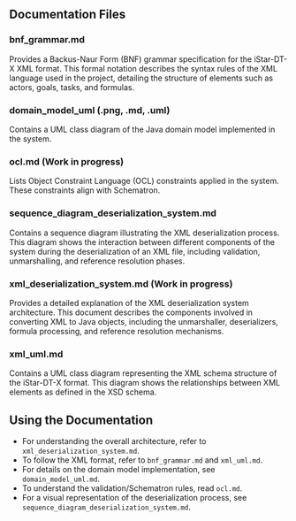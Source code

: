 ## Documentation Files

### bnf_grammar.md
Provides a Backus-Naur Form (BNF) grammar specification for the iStar-DT-X XML format. This formal notation describes the syntax rules of the XML language used in the project, detailing the structure of elements such as actors, goals, tasks, and formulas.

### domain_model_uml (.png, .md, .uml)
Contains a UML class diagram of the Java domain model implemented in the system.

### ocl.md (Work in progress)
Lists Object Constraint Language (OCL) constraints applied in the system. These constraints align with Schematron.

### sequence_diagram_deserialization_system.md
Contains a sequence diagram illustrating the XML deserialization process. This diagram shows the interaction between different components of the system during the deserialization of an XML file, including validation, unmarshalling, and reference resolution phases.

### xml_deserialization_system.md (Work in progress)
Provides a detailed explanation of the XML deserialization system architecture. This document describes the components involved in converting XML to Java objects, including the unmarshaller, deserializers, formula processing, and reference resolution mechanisms.

### xml_uml.md
Contains a UML class diagram representing the XML schema structure of the iStar-DT-X format. This diagram shows the relationships between XML elements as defined in the XSD schema.

## Using the Documentation

- For understanding the overall architecture, refer to `xml_deserialization_system.md`.
- To follow the XML format, refer to `bnf_grammar.md` and `xml_uml.md`.
- For details on the domain model implementation, see `domain_model_uml.md`.
- To understand the validation/Schematron rules, read `ocl.md`.
- For a visual representation of the deserialization process, see `sequence_diagram_deserialization_system.md`.